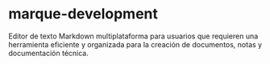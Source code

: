 # marque-development
Editor de texto Markdown multiplataforma para usuarios que requieren una herramienta eficiente y organizada para la creación de documentos, notas y documentación técnica.
